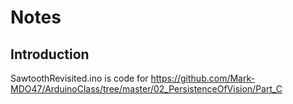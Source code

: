 # Notes

## Introduction
SawtoothRevisited.ino is code for https://github.com/Mark-MDO47/ArduinoClass/tree/master/02_PersistenceOfVision/Part_C
